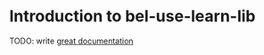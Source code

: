 # Introduction to bel-use-learn-lib

TODO: write [great documentation](http://jacobian.org/writing/what-to-write/)
